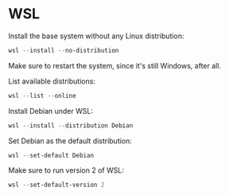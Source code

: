 # WSL

Install the base system without any Linux distribution:

```powershell
wsl --install --no-distribution
```

Make sure to restart the system, since it's still Windows, after all.

List available distributions:

```powershell
wsl --list --online
```

Install Debian under WSL:

```powershell
wsl --install --distribution Debian
```

Set Debian as the default distribution:

```powershell
wsl --set-default Debian
```

Make sure to run version 2 of WSL:

```powershell
wsl --set-default-version 2
```
